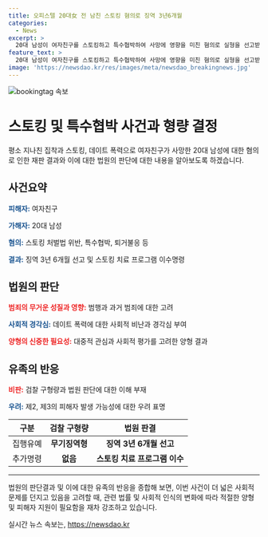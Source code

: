 ```yaml
---
title: 오피스텔 20대女 전 남친 스토킹 혐의로 징역 3년6개월
categories:
  - News
excerpt: >
  20대 남성이 여자친구를 스토킹하고 특수협박하여 사망에 영향을 미친 혐의로 실형을 선고받았다. 법원은 데이트 폭력 등을 엄벌로 경각심을 일깨우고, 피해자 유족은 형량이 낮다며 우려를 표명했다. 사회적 평가와 양형위원회 기준을 고려해 징역 3년 6개월을 선고했으며, 유족은 이를 이해할 수 없다고 밝혔다. 완화된 형량에 대한 우려가 나타났다.
feature_text: >
  20대 남성이 여자친구를 스토킹하고 특수협박하여 사망에 영향을 미친 혐의로 실형을 선고받았다. 법원은 데이트 폭력 등을 엄벌로 경각심을 일깨우고, 피해자 유족은 형량이 낮다며 우려를 표명했다. 사회적 평가와 양형위원회 기준을 고려해 징역 3년 6개월을 선고했으며, 유족은 이를 이해할 수 없다고 밝혔다. 완화된 형량에 대한 우려가 나타났다.
image: 'https://newsdao.kr/res/images/meta/newsdao_breakingnews.jpg'
---
```


<p><img src="https://newsdao.kr/res/images/meta/newsdao_breakingnews.jpg" alt="bookingtag 속보" /></p>

<h1>스토킹 및 특수협박 사건과 형량 결정</h1>

<p data-ke-size="size16">평소 지나친 집착과 스토킹, 데이트 폭력으로 여자친구가 사망한 20대 남성에 대한 혐의로 인한 재판 결과와 이에 대한 법원의 판단에 대한 내용을 알아보도록 하겠습니다.</p>

<h2 data-ke-size="size26">사건요약</h2>

<p><b><span style="color: #1a5490;">피해자:</span></b> 여자친구</p>

<p><b><span style="color: #1a5490;">가해자:</span></b> 20대 남성</p>

<p><b><span style="color: #1a5490;">혐의:</span></b> 스토킹 처벌법 위반, 특수협박, 퇴거불응 등</p>

<p><b><span style="color: #1a5490;">결과:</span></b> 징역 3년 6개월 선고 및 스토킹 치료 프로그램 이수명령</p>

<h2 data-ke-size="size26">법원의 판단</h2>

<p><b><span style="color: #1a5490;"><b><span style="color: #ee2323;">범죄의 무거운 성질과 영향:</span></b></b> 범행과 과거 범죄에 대한 고려</p>

<p><b><span style="color: #1a5490;">사회적 경각심:</span></b> 데이트 폭력에 대한 사회적 비난과 경각심 부여</p>

<p><b><span style="color: #1a5490;"><b><span style="color: #ee2323;">양형의 신중한 필요성:</span></b></span></b> 대중적 관심과 사회적 평가를 고려한 양형 결과</p>

<h2 data-ke-size="size26">유족의 반응</h2>

<p><b><span style="color: #1a5490;"><b><span style="color: #ee2323;">비판:</span></b></span></b> 검찰 구형량과 법원 판단에 대한 이해 부재</p>

<p><b><span style="color: #1a5490;">우려:</span></b> 제2, 제3의 피해자 발생 가능성에 대한 우려 표명</p>

<table>
    <thead>
        <tr>
            <th scope="col">구분</th>
            <th scope="col">검찰 구형량</th>
            <th scope="col">법원 판결</th>
        </tr>
    </thead>
    <tbody>
        <tr>
            <td>집행유예</td>
            <td style="text-align: center; height: 17px;"><b>무기징역형</b></td>
            <td style="text-align: center; height: 17px;"><b>징역 3년 6개월 선고</b></td>
        </tr>
        <tr>
            <td>추가명령</td>
            <td style="text-align: center; height: 17px;"><b>없음</b></td>
            <td style="text-align: center; height: 17px;"><b>스토킹 치료 프로그램 이수</b></td>
        </tr>
    </tbody>
</table>

<hr>

<p data-ke-size="size16">법원의 판단결과 및 이에 대한 유족의 반응을 종합해 보면, 이번 사건이 더 넓은 사회적 문제를 던지고 있음을 고려할 때, 관련 법률 및 사회적 인식의 변화에 따라 적절한 양형 및 피해자 지원이 필요함을 재차 강조하고 있습니다.</p>
실시간 뉴스 속보는, <a href="https://newsdao.kr" rel="dofollow">https://newsdao.kr</a>


